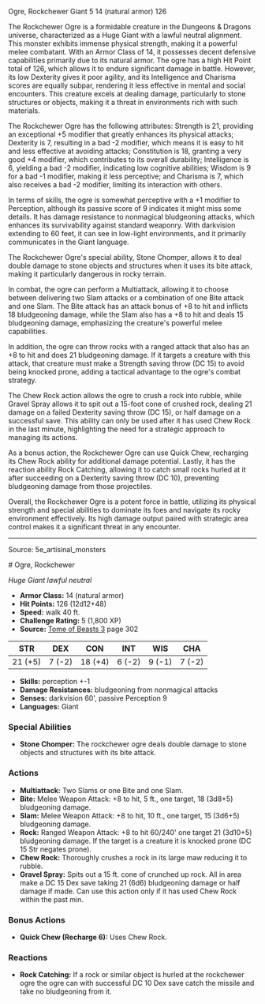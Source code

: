 <MonsterName/>Ogre, Rockchewer</MonsterName>
<CreatureType/>Giant</CreatureType>
<CR/>5</CR>
<AC/>14 (natural armor)</AC>
<HP/>126</HP>
<summary>The Rockchewer Ogre is a formidable creature in the Dungeons & Dragons universe, characterized as a Huge Giant with a lawful neutral alignment. This monster exhibits immense physical strength, making it a powerful melee combatant. With an Armor Class of 14, it possesses decent defensive capabilities primarily due to its natural armor. The ogre has a high Hit Point total of 126, which allows it to endure significant damage in battle. However, its low Dexterity gives it poor agility, and its Intelligence and Charisma scores are equally subpar, rendering it less effective in mental and social encounters. This creature excels at dealing damage, particularly to stone structures or objects, making it a threat in environments rich with such materials.</summary>

<detail>

The Rockchewer Ogre has the following attributes: Strength is 21, providing an exceptional +5 modifier that greatly enhances its physical attacks; Dexterity is 7, resulting in a bad -2 modifier, which means it is easy to hit and less effective at avoiding attacks; Constitution is 18, granting a very good +4 modifier, which contributes to its overall durability; Intelligence is 6, yielding a bad -2 modifier, indicating low cognitive abilities; Wisdom is 9 for a bad -1 modifier, making it less perceptive; and Charisma is 7, which also receives a bad -2 modifier, limiting its interaction with others. 

In terms of skills, the ogre is somewhat perceptive with a +1 modifier to Perception, although its passive score of 9 indicates it might miss some details. It has damage resistance to nonmagical bludgeoning attacks, which enhances its survivability against standard weaponry. With darkvision extending to 60 feet, it can see in low-light environments, and it primarily communicates in the Giant language.

The Rockchewer Ogre's special ability, Stone Chomper, allows it to deal double damage to stone objects and structures when it uses its bite attack, making it particularly dangerous in rocky terrain. 

In combat, the ogre can perform a Multiattack, allowing it to choose between delivering two Slam attacks or a combination of one Bite attack and one Slam. The Bite attack has an attack bonus of +8 to hit and inflicts 18 bludgeoning damage, while the Slam also has a +8 to hit and deals 15 bludgeoning damage, emphasizing the creature's powerful melee capabilities. 

In addition, the ogre can throw rocks with a ranged attack that also has an +8 to hit and does 21 bludgeoning damage. If it targets a creature with this attack, that creature must make a Strength saving throw (DC 15) to avoid being knocked prone, adding a tactical advantage to the ogre's combat strategy.

The Chew Rock action allows the ogre to crush a rock into rubble, while Gravel Spray allows it to spit out a 15-foot cone of crushed rock, dealing 21 damage on a failed Dexterity saving throw (DC 15), or half damage on a successful save. This ability can only be used after it has used Chew Rock in the last minute, highlighting the need for a strategic approach to managing its actions.

As a bonus action, the Rockchewer Ogre can use Quick Chew, recharging its Chew Rock ability for additional damage potential. Lastly, it has the reaction ability Rock Catching, allowing it to catch small rocks hurled at it after succeeding on a Dexterity saving throw (DC 10), preventing bludgeoning damage from those projectiles.

Overall, the Rockchewer Ogre is a potent force in battle, utilizing its physical strength and special abilities to dominate its foes and navigate its rocky environment effectively. Its high damage output paired with strategic area control makes it a significant threat in any encounter.</detail>



---

Source: 5e_artisinal_monsters

<statblock>
# Ogre, Rockchewer

*Huge* *Giant* *lawful neutral*

- **Armor Class:** 14 (natural armor)
- **Hit Points:** 126 (12d12+48)
- **Speed:** walk 40 ft.
- **Challenge Rating:** 5 (1,800 XP)
- **Source:** [Tome of Beasts 3](https://koboldpress.com/kpstore/product/tome-of-beasts-3-for-5th-edition/) page 302

| STR | DEX | CON | INT | WIS | CHA |
| --- | --- | --- | --- | --- | --- |
| 21 (+5) | 7 (-2) | 18 (+4) | 6 (-2) | 9 (-1) | 7 (-2) |

- **Skills:** perception +-1
- **Damage Resistances:** bludgeoning from nonmagical attacks
- **Senses:** darkvision 60', passive Perception 9
- **Languages:** Giant

### Special Abilities

- **Stone Chomper:** The rockchewer ogre deals double damage to stone objects and structures with its bite attack.

### Actions

- **Multiattack:** Two Slams or one Bite and one Slam.
- **Bite:** Melee Weapon Attack: +8 to hit, 5 ft., one target, 18 (3d8+5) bludgeoning damage.
- **Slam:** Melee Weapon Attack: +8 to hit, 10 ft., one target, 15 (3d6+5) bludgeoning damage.
- **Rock:** Ranged Weapon Attack: +8 to hit 60/240' one target 21 (3d10+5) bludgeoning damage. If the target is a creature it is knocked prone (DC 15 Str negates prone).
- **Chew Rock:** Thoroughly crushes a rock in its large maw reducing it to rubble.
- **Gravel Spray:** Spits out a 15 ft. cone of crunched up rock. All in area make a DC 15 Dex save taking 21 (6d6) bludgeoning damage or half damage if made. Can use this action only if it has used Chew Rock within the past min.

### Bonus Actions

- **Quick Chew (Recharge 6):** Uses Chew Rock.

### Reactions

- **Rock Catching:** If a rock or similar object is hurled at the rockchewer ogre the ogre can with successful DC 10 Dex save catch the missile and take no bludgeoning from it.


</statblock>


